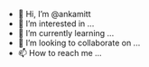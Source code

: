 - 👋 Hi, I’m @ankamitt
- 👀 I’m interested in ...
- 🌱 I’m currently learning ...
- 💞️ I’m looking to collaborate on ...
- 📫 How to reach me ...

<!---
ankamitt/ankamitt is a ✨ special ✨ repository because its `README.md` (this file) appears on your GitHub profile.
You can click the Preview link to take a look at your changes.
--->
